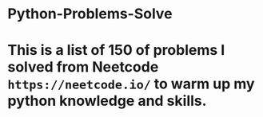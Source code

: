 # Python-Problems-Solve
# This is a list of 150 of problems I solved from Neetcode `https://neetcode.io/` to warm up my python knowledge and skills. 
